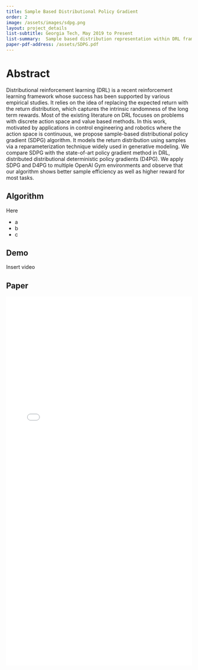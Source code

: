 ```yaml
---
title: Sample Based Distributional Policy Gradient
order: 2
image: /assets/images/sdpg.png
layout: project_details
list-subtitle: Georgia Tech, May 2019 to Present
list-summary:  Sample based distribution representation within DRL framework
paper-pdf-address: /assets/SDPG.pdf
---
```


# Abstract

Distributional reinforcement learning (DRL) is a recent reinforcement learning framework whose success has been supported by various empirical studies. It relies on the idea of replacing the expected return with the return distribution, which captures the intrinsic randomness of the long term rewards. Most of the existing literature on DRL focuses on problems with discrete action space and value based methods. In this work, motivated by applications in control engineering and robotics where the action space is continuous, we propose sample-based distributional policy gradient (SDPG) algorithm. It models the return distribution using samples via a reparameterization technique widely used in generative modeling. We compare SDPG with the state-of-art policy gradient method in DRL, distributed distributional deterministic policy gradients (D4PG). We apply SDPG and D4PG to multiple OpenAI Gym environments and observe that our algorithm shows better sample efficiency as well as higher reward for most tasks.

## Algorithm

Here

* a
* b
* c


## Demo

Insert video

## Paper

<object data="{{ page.paper-pdf-address }}" type="application/pdf" width="100%" height="1000px">
<iframe src="{{ page.paper-pdf-address }}" style="border: none;" width="100%" height="1000px">
This browser does not support PDFs. Please download the PDF to view it: <a href="{{ page.paper-pdf-address }}">Download PDF</a>
</iframe>
</object>
